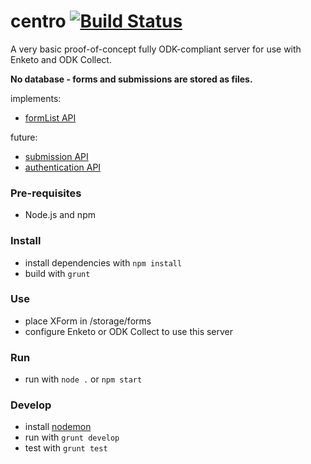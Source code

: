centro [![Build Status](https://travis-ci.org/enketo/centro.png)](https://travis-ci.org/enketo/centro)
=============

A very basic proof-of-concept fully ODK-compliant server for use with Enketo and ODK Collect. 

**No database - forms and submissions are stored as files.**

implements:

* [formList API](https://bitbucket.org/javarosa/javarosa/wiki/FormListAPI)

future:

* [submission API](https://bitbucket.org/javarosa/javarosa/wiki/FormSubmissionAPI)
* [authentication API](https://bitbucket.org/javarosa/javarosa/wiki/AuthenticationAPI)

### Pre-requisites
* Node.js and npm

### Install
* install dependencies with `npm install`
* build with `grunt`

### Use
* place XForm in /storage/forms
* configure Enketo or ODK Collect to use this server

### Run
* run with `node .` or `npm start`

### Develop
* install [nodemon](https://github.com/remy/nodemon)
* run with `grunt develop`
* test with `grunt test`
